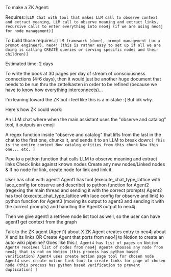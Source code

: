 To make a ZK Agent:

Requires:```[LLM Chat with tool that makes LLM call to observe context and extract meaning, LLM call to observe meaning and extract links, recursive calls to enter everything into neo4j (if we are using neo4j for node management)]```

To build those requires:```[LLM framework (done), prompt management (im a prompt engineer), neo4j (this is rather easy to set up if all we are doing is calling CREATE queries or serving specific nodes and their children)]```

Estimated time: 2 days

To write the book at 30 pages per day of stream of consciousness connections (4-6 days), then it would just be another huge document that needs to be run thru the zettelkasten in order to be refined (because we have to know how everything interconnects)...

I'm leaning toward the ZK but i feel like this is a mistake :( But idk why.

Here's how ZK could work:

An LLM chat where when the main assistant uses the "observe and catalog" tool, it outputs an emoji

A regex function inside "observe and catalog" that lifts from the last <that emoji> in the chat to the first one, chunks it, and sends it to an LLM to break down:```[ This is the entire context Now catalog entities from this chunk Now this one... etc. ]```

Pipe to a python function that calls LLM to observe meaning and extract links Check links against known nodes Create any new nodes/Linked nodes & If no node for link, create node for link and link it

User has chat with agent1 Agent1 has tool (execute_chat_type_lattice with lace_config for observe and describe) to python function for Agent2 (regexing the main thread and sending it with the correct prompts) Agent2 has tool (execute_chat_type_lattice with lace config for observe and link) to python function for Agent3 (moving its output to agent3 and sending it with the correct prompts) and handling the Agent3 output to neo4j

Then we give agent1 a retrieve node list tool as well, so the user can have agent1 get context from the graph

Talk to the ZK agent (Agent1) about X ZK Agent creates entry to neo4j about X and its links OR Create Agent that ports from neo4j to Notion to create an auto-wiki pipeline? Goes like this:```[ Agent4 has list of pages on Notion Agent4 receives list of nodes from neo4j Agent4 chooses any node from neo4j that is not on Notion (this process has python based verification) Agent4 uses create notion page tool for chosen node Agent4 uses create notion link tool to create links for page of chosen node (this process has python based verification to prevent duplication) ]```
